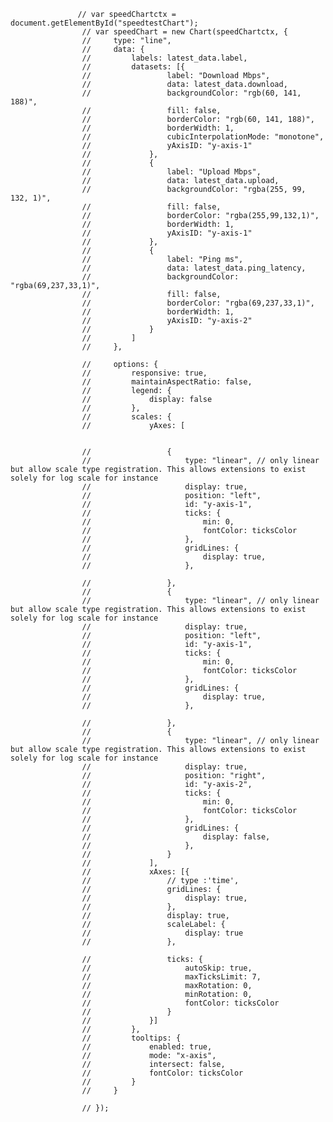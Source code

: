                    // var speedChartctx = document.getElementById("speedtestChart");
                    // var speedChart = new Chart(speedChartctx, {
                    //     type: "line",
                    //     data: {
                    //         labels: latest_data.label,
                    //         datasets: [{
                    //                 label: "Download Mbps",
                    //                 data: latest_data.download,
                    //                 backgroundColor: "rgb(60, 141, 188)",
                    //                 fill: false,
                    //                 borderColor: "rgb(60, 141, 188)",
                    //                 borderWidth: 1,
                    //                 cubicInterpolationMode: "monotone",
                    //                 yAxisID: "y-axis-1"
                    //             },
                    //             {
                    //                 label: "Upload Mbps",
                    //                 data: latest_data.upload,
                    //                 backgroundColor: "rgba(255, 99, 132, 1)",
                    //                 fill: false,
                    //                 borderColor: "rgba(255,99,132,1)",
                    //                 borderWidth: 1,
                    //                 yAxisID: "y-axis-1"
                    //             },
                    //             {
                    //                 label: "Ping ms",
                    //                 data: latest_data.ping_latency,
                    //                 backgroundColor: "rgba(69,237,33,1)",
                    //                 fill: false,
                    //                 borderColor: "rgba(69,237,33,1)",
                    //                 borderWidth: 1,
                    //                 yAxisID: "y-axis-2"
                    //             }
                    //         ]
                    //     },

                    //     options: {
                    //         responsive: true,
                    //         maintainAspectRatio: false,
                    //         legend: {
                    //             display: false
                    //         },
                    //         scales: {
                    //             yAxes: [


                    //                 {
                    //                     type: "linear", // only linear but allow scale type registration. This allows extensions to exist solely for log scale for instance
                    //                     display: true,
                    //                     position: "left",
                    //                     id: "y-axis-1",
                    //                     ticks: {
                    //                         min: 0,
                    //                         fontColor: ticksColor
                    //                     },
                    //                     gridLines: {
                    //                         display: true,
                    //                     },

                    //                 },
                    //                 {
                    //                     type: "linear", // only linear but allow scale type registration. This allows extensions to exist solely for log scale for instance
                    //                     display: true,
                    //                     position: "left",
                    //                     id: "y-axis-1",
                    //                     ticks: {
                    //                         min: 0,
                    //                         fontColor: ticksColor
                    //                     },
                    //                     gridLines: {
                    //                         display: true,
                    //                     },

                    //                 },
                    //                 {
                    //                     type: "linear", // only linear but allow scale type registration. This allows extensions to exist solely for log scale for instance
                    //                     display: true,
                    //                     position: "right",
                    //                     id: "y-axis-2",
                    //                     ticks: {
                    //                         min: 0,
                    //                         fontColor: ticksColor
                    //                     },
                    //                     gridLines: {
                    //                         display: false,
                    //                     },
                    //                 }
                    //             ],
                    //             xAxes: [{
                    //                 // type :'time',
                    //                 gridLines: {
                    //                     display: true,
                    //                 },
                    //                 display: true,
                    //                 scaleLabel: {
                    //                     display: true
                    //                 },

                    //                 ticks: {
                    //                     autoSkip: true,
                    //                     maxTicksLimit: 7,
                    //                     maxRotation: 0,
                    //                     minRotation: 0,
                    //                     fontColor: ticksColor
                    //                 }
                    //             }]
                    //         },
                    //         tooltips: {
                    //             enabled: true,
                    //             mode: "x-axis",
                    //             intersect: false,
                    //             fontColor: ticksColor
                    //         }
                    //     }

                    // });